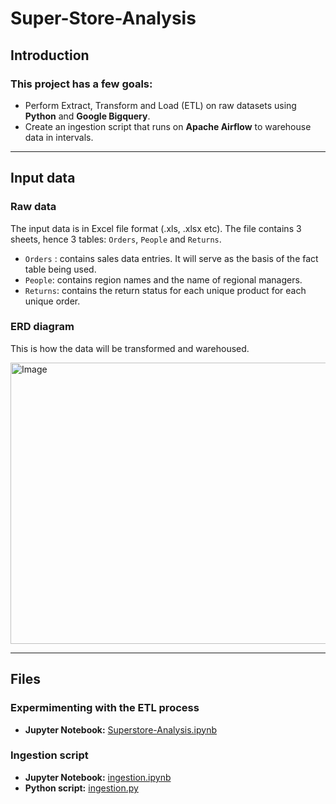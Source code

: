 # Super-Store-Analysis

## Introduction

### This project has a few goals:

- Perform Extract, Transform and Load (ETL) on raw datasets using **Python** and **Google Bigquery**.
- Create an ingestion script that runs on **Apache Airflow** to warehouse data in intervals.

---

## Input data

### Raw data
The input data is in Excel file format (.xls, .xlsx etc). The file contains 3 sheets, hence 3 tables: ```Orders```, ```People``` and ```Returns```.

- ```Orders``` : contains sales data entries. It will serve as the basis of the fact table being used.
- ```People```: contains region names and the name of regional managers.
- ```Returns```: contains the return status for each unique product for each unique order.

### **ERD diagram**

This is how the data will be transformed and warehoused.

<img src="https://github.com/user-attachments/assets/99a8505b-cc9a-4d7d-96db-6410d922f0ee" alt="Image" width="800" height="450">

---

## Files

### Expermimenting with the ETL process

- **Jupyter Notebook:** [Superstore-Analysis.ipynb](https://github.com/nacht29/Super-Store-Analysis/blob/main/Superstore-Analysis.ipynb)

### Ingestion script

- **Jupyter Notebook:** [ingestion.ipynb](https://github.com/nacht29/Super-Store-Analysis/blob/main/ingestion.ipynb)
- **Python script:** [ingestion.py](https://github.com/nacht29/Super-Store-Analysis/blob/main/ingestion.ipynb)